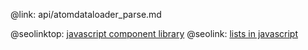 @link: api/atomdataloader_parse.md

@seolinktop: [javascript component library](https://webix.com)
@seolink: [lists in javascript](https://webix.com/widget/list/)